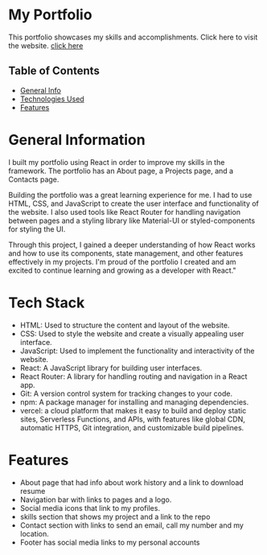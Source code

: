 # My Portfolio

This portfolio showcases my skills and accomplishments. Click here to visit the website.
[click here](https://portfolio-react-4zax.vercel.app/)

## Table of Contents

- [General Info](#general-information)
- [Technologies Used](#tech-stack)
- [Features](#features)

# General Information

I built my portfolio using React in order to improve my skills in the framework. The portfolio has an About page, a Projects page, and a Contacts page.

Building the portfolio was a great learning experience for me. I had to use HTML, CSS, and JavaScript to create the user interface and functionality of the website. I also used tools like React Router for handling navigation between pages and a styling library like Material-UI or styled-components for styling the UI.

Through this project, I gained a deeper understanding of how React works and how to use its components, state management, and other features effectively in my projects. I'm proud of the portfolio I created and am excited to continue learning and growing as a developer with React."

# Tech Stack

- HTML: Used to structure the content and layout of the website.
- CSS: Used to style the website and create a visually appealing user interface.
- JavaScript: Used to implement the functionality and interactivity of the website.
- React: A JavaScript library for building user interfaces.
- React Router: A library for handling routing and navigation in a React app.
- Git: A version control system for tracking changes to your code.
- npm: A package manager for installing and managing dependencies.
- vercel: a cloud platform that makes it easy to build and deploy static sites, Serverless Functions, and APIs, with features like global CDN, automatic HTTPS, Git integration, and customizable build pipelines.

# Features

- About page that had info about work history and a link to download resume
- Navigation bar with links to pages and a logo.
- Social media icons that link to my profiles.
- skills section that shows my project and a link to the repo
- Contact section with links to send an email, call my number and my location.
- Footer has social media links to my personal accounts

